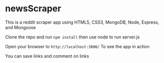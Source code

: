 # newsScraper

This is a reddit scraper app using HTML5, CSS3, MongoDB, Node, Express, and Mongoose

Clone the repo and run `npm install` then use node to run server.js

Open your browser to `http://localhost:3000/` To see the app in action

You can save links and comment on links
